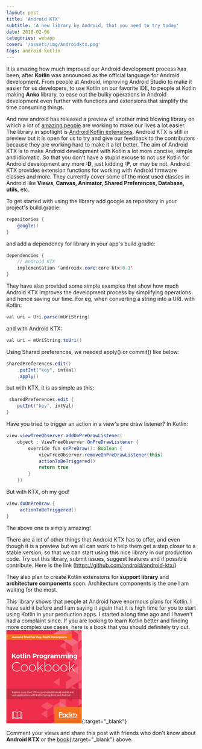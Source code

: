 ```yaml
---
layout: post
title: 'Android KTX'
subtitle: 'A new library by Android, that you need to try today'
date: 2018-02-06
categories: webapp
cover: '/assets/img/Androidktx.png'
tags: android kotlin
---
```


It is amazing how much improved our Android development process has been, after **Kotlin** was announced as the official language for Android development. From people at Android, improving Android Studio to make it easier for us developers, to use Kotlin on our favorite IDE, to people at Kotlin making **Anko** library, to ease out the bulky operations in Android development even further with functions and extensions that simplify the time consuming things.

And now android has released a preview of another mind blowing library on which a lot of [amazing people](https://github.com/android/android-ktx/graphs/contributors) are working to make our lives a lot easier. The library in spotlight is [Android Kotlin extensions](https://github.com/android/android-ktx). Android KTX is still in preview but it is open for us to try and give our feedback to the contributors because they are working hard to make it a lot better. The aim of Android KTX is to make Android development with Kotlin a lot more concise, simple and idiomatic. So that you don't have a stupid excuse to not use Kotlin for Android development any more **:D**, just kidding **:P**, or may be not.
Android KTX provides extension functions for working with Android firmware classes and more. They currently cover some of the most used classes in Android like **Views, Canvas, Animator, Shared Preferences, Database, utils**, etc.

To get started with using the library add google as repository in your project's build.gradle:
```java
repositories {
    google()
}
```
and add a dependency for library in your app's build.gradle:

```java
dependencies {
	// Android KTX
    implementation 'androidx.core:core-ktx:0.1'
}
```
They have also provided some simple examples that show how much Android KTX improves the development process by simplifying operations and hence saving our time. For eg, when converting a string into a URI.
with Kotlin:
```java
val uri = Uri.parse(mUriString)
```
and with Android KTX:
```java
val uri = mUriString.toUri()
```
Using Shared preferences, we needed apply() or commit() like below:
```java
sharedPreferences.edit()
    .putInt("key", intVal)
    .apply()
```
but with KTX, it is as simple as this:
```java
 sharedPreferences.edit {
    putInt("key", intVal)
}
```

Have you tried to trigger an action in a view's pre draw listener?
In Kotlin:
```java
view.viewTreeObserver.addOnPreDrawListener(
    object : ViewTreeObserver.OnPreDrawListener {
        override fun onPreDraw(): Boolean {
            viewTreeObserver.removeOnPreDrawListener(this)
            actionToBeTriggered()
            return true
        }
    })
```
But with KTX, oh my god!
```java
view.doOnPreDraw {
     actionToBeTriggered()
}
```
The above one is simply amazing!

There are a lot of other things that Android KTX has to offer, and even though it is a preview but we all can work to help them get a step closer to a stable version, so that we can start using this nice library in our production code. Try out this library, submit issues, suggest features and if possible contribute. Here is the link (https://github.com/android/android-ktx/)

They also plan to create Kotlin extensions for **support library** and **architecture components** soon. Architecture components is the one I am waiting for the most.

This library shows that people at Android have enormous plans for Kotlin. I have said it before and I am saying it again that it is high time for you to start using Kotlin in your production apps. I started a long time ago and I haven't had a complaint since.
If you are looking to learn Kotlin better and finding more complex use cases, here is a book that you should definitely try out.
[![Kotlin Cookbook](/assets/img/book_cover.png)](https://goo.gl/da3Exi){:target="_blank"}

Comment your views and share this post with friends who don't know about **Android KTX** or the [book](https://goo.gl/da3Exi){:target="_blank"} above.
